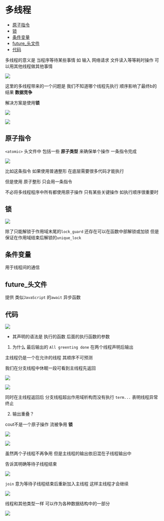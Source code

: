 # 多线程
 
* [原子指令](#原子指令)
* [锁](#锁)
* [条件变量](#条件变量)
* [future_头文件](#future_头文件)
* [代码](#代码)

多线程的意义是 当程序等待某些事情 如 输入 网络请求 文件读入等等耗时操作 可以用其他线程做其他事情

![](img/edd263ee.png)

这里的多线程带来的一个问题是 我们不知道哪个线程先执行 顺序影响了最终b的结果 **数据竞争**

解决方案是使用**锁**

![](img/b6d96804.png)

![](img/cdc4c43d.png)

## 原子指令

`<atomic>` 头文件中 包括一些 **原子类型** 来确保单个操作 一条指令完成

![](img/9eaa0c32.png)

比如这条指令 如果使用普通整形 在底层需要很多代码才能执行

但是使用 原子整形 只会用一条指令

不必将多线程程序中所有都使用原子操作 只有某些关键操作 如执行顺序很重要时

## 锁

![](img/371b968b.png)

除了只能解锁于作用域末尾的`lock_guard` 还存在可以在函数中部解锁或加锁 但是保证在作用域结束后解锁的`unique_lock`

## 条件变量

用于线程间的通信

## future_头文件

提供 类似`JavaScript` 的`await` 异步函数

## 代码

![](img/84a60cff.png)

* 其声明的语法是 执行的函数 后面的执行函数的参数

1. 为什么 最后输出的 `All greenting done` 在两个线程声明后输出

主线程仍是一个在允许的线程 其顺序不可预测 

我们在分支线程中休眠一段可看到主线程先返回

![](img/54fd7700.png)

![](img/73679c03.png)

同时在主线程返回后 分支线程超出作用域析构而没有执行 `term...` 表明线程异常终止

2. 输出重叠？

cout不是一个原子操作 流被争用 **锁**

![](img/fa7ae019.png)

![](img/753d4091.png)

虽然两个子线程不再争用 但是主线程的输出依旧混在子线程输出中

告诉其明确等待子线程结束

![](img/e6aeb6a4.png)

`join` 意为等待子线程结束后重新加入主线程 这样主线程才会继续

![](img/16910ba7.png)

线程和其他类型一样 可以作为各种数据结构中的一部分

![](img/8efbfde3.png)
